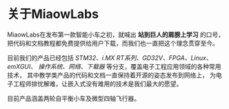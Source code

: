 # 关于MiaowLabs

MiaowLabs在发布第一款智能小车之初，就喊出 **站到巨人的肩膀上学习** 的口号， 把代码和文档教程都免费提供给用户下载，而我们也一直把这个理念贯穿至今。

目前我们的产品已经包括 *STM32、i.MX RT系列、GD32V、FPGA、Linux、emXGUI、 操作系统、网络、下载器* 等分支，覆盖电子工程应用领域的各种常用技术， 其中教学类产品的代码和文档一直保持着开源的姿态发布到网络上， 为电子工程师排忧解难，让嵌入式没有难用的技术是我们最大的愿望。



目前产品涵盖两轮自平衡小车及微型四轴飞行器。
